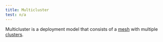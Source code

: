 ```yaml
---
title: Multicluster
test: n/a
---
```


Multicluster is a deployment model that consists of a
[mesh](/docs/reference/glossary/#service-mesh) with multiple
[clusters](/docs/reference/glossary/#cluster).
